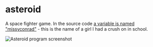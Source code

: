 # asteroid

A space fighter game.  In the source code [a variable is named "missyconrad"](https://github.com/ca98am79/my-first-programs/blob/master/asteroid/ASTEROID.PAS#L399) - this is the name of a girl I had a crush on in school.

![Asteroid program screenshot](https://raw.githubusercontent.com/ca98am79/my-first-programs/master/asteroid/asteroid.gif)